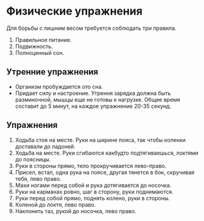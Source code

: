 # Физические упражнения
Для борьбы с лишним весом требуется соблюдать три правила.
1. Правильное питание.
2. Подвижность.
3. Полноценный сон.

## Утренние упражнения
+ Организм пробуждается ото сна.
+ Придает силу и настроение.
Утрення зарядка должна быть разминочной, мышцы еще не готовы к нагрузке.
Общее время составит до 5 минут, на каждое упражнение 20-35 секунд.

## Упражнения
1. Ходьба стоя на месте. Руки на ширине пояса, так чтобы коленки доставали до ладоней.
2. Ходьба на месте. Руки сгибаются какбудто подтягиваешься, локтями до поясницы.
3. Руки в стороны прямо, тело прокручивается лево-право.
4. Присел, встал, одна рука на поясе, другая тянется в бок, скручивая тебя, лево право.
5. Махи ногами перед собой и рука дотягивается до носочка.
6. Руки на карманах ровно, шаг в сторону, руки поднимаются.
7. Руки перед собой прямо, поднять колено, руки в стороны.
8. Коленой до локтя, лево право.
9. Наклонить таз, рукой до носочка, лево право.
